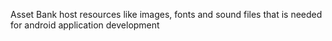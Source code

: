 Asset Bank host resources like images, fonts and sound files that is needed for android application development